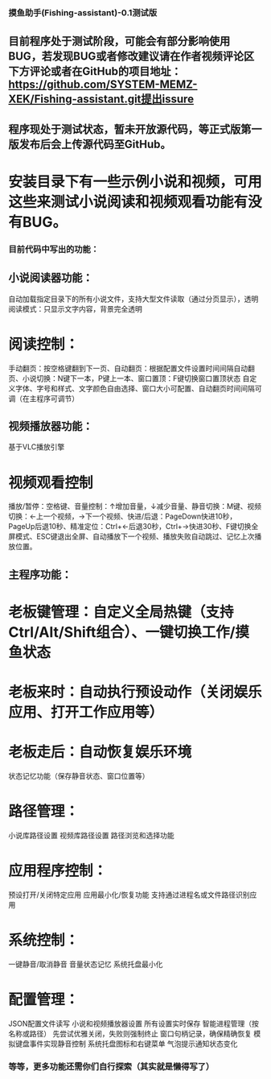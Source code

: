 ### 摸鱼助手(Fishing-assistant)-0.1测试版
## 目前程序处于测试阶段，可能会有部分影响使用BUG，若发现BUG或者修改建议请在作者视频评论区下方评论或者在GitHub的项目地址：https://github.com/SYSTEM-MEMZ-XEK/Fishing-assistant.git提出issure
## 程序现处于测试状态，暂未开放源代码，等正式版第一版发布后会上传源代码至GitHub。
# 安装目录下有一些示例小说和视频，可用这些来测试小说阅读和视频观看功能有没有BUG。

### 目前代码中写出的功能：
## 小说阅读器功能：
自动加载指定目录下的所有小说文件，支持大型文件读取（通过分页显示），透明阅读模式：只显示文字内容，背景完全透明
# 阅读控制：
手动翻页：按空格键翻到下一页、自动翻页：根据配置文件设置时间间隔自动翻页、小说切换：N键下一本，P键上一本、窗口置顶：F键切换窗口置顶状态
自定义字体、字号和样式、文字颜色自由选择、窗口大小可配置、自动翻页时间间隔可调（在主程序可调节）
## 视频播放器功能：
基于VLC播放引擎
# 视频观看控制
播放/暂停：空格键、音量控制：↑增加音量，↓减少音量、静音切换：M键、视频切换：←上一个视频，→下一个视频、快进/后退：PageDown快进10秒，PageUp后退10秒、精准定位：Ctrl+←后退30秒，Ctrl+→快进30秒、F键切换全屏模式、ESC键退出全屏、自动播放下一个视频、播放失败自动跳过、记忆上次播放位置。
## 主程序功能：
# 老板键管理：自定义全局热键（支持Ctrl/Alt/Shift组合）、一键切换工作/摸鱼状态
# 老板来时：自动执行预设动作（关闭娱乐应用、打开工作应用等）
# 老板走后：自动恢复娱乐环境
状态记忆功能（保存静音状态、窗口位置等）
# 路径管理：
小说库路径设置
视频库路径设置
路径浏览和选择功能
# 应用程序控制：
预设打开/关闭特定应用
应用最小化/恢复功能
支持通过进程名或文件路径识别应用
# 系统控制：
一键静音/取消静音
音量状态记忆
系统托盘最小化
# 配置管理：
JSON配置文件读写
小说和视频播放器设置
所有设置实时保存
智能进程管理（按名称或路径）
先尝试优雅关闭，失败则强制终止
窗口句柄记录，确保精确恢复
模拟键盘事件实现静音控制
系统托盘图标和右键菜单
气泡提示通知状态变化
### 等等，更多功能还需你们自行探索（其实就是懒得写了）

